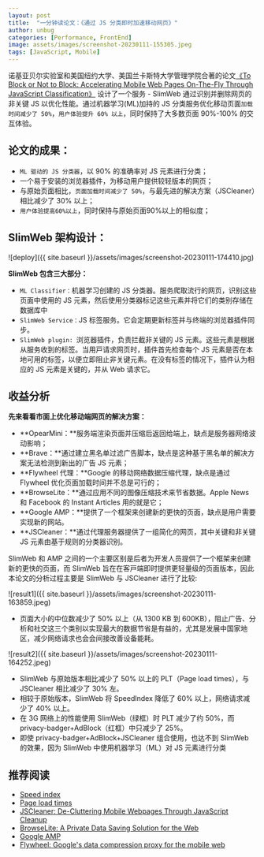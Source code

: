 ```yaml
---
layout: post
title:  "一分钟读论文：《通过 JS 分类即时加速移动网页》"
author: unbug
categories: [Performance, FrontEnd]
image: assets/images/screenshot-20230111-155305.jpeg
tags: [JavaScript, Mobile]
---
```

诺基亚⻉尔实验室和美国纽约大学、美国兰卡斯特大学管理学院合著的论文[《To Block or Not to Block: Accelerating Mobile Web Pages On-The-Fly Through JavaScript Classification》][paper1-url] 设计了一个服务 - SlimWeb 通过识别并删除网页的⾮关键 JS 以优化性能。通过机器学习(ML)加持的 JS 分类服务优化移动页面`加载时间减少了 50%`，`用户体验提升 60% 以上`，同时保持了大多数页面 90%-100% 的交互体验。

## 论文的成果：
- `ML 驱动的 JS 分类器`，以 90% 的准确率对 JS 元素进行分类；
- 一个易于安装的浏览器插件，为移动用户提供较轻版本的网页；
- 与原始页面相比，`页面加载时间减少了 50%`，与最先进的解决方案（JSCleaner）相比减少了 30% 以上；
- `用户体验提高60%以上`，同时保持与原始页面90%以上的相似度；

## SlimWeb 架构设计：
![deploy]({{ site.baseurl }}/assets/images/screenshot-20230111-174410.jpg)

**SlimWeb 包含三大部分：**
- `ML Classifier：`机器学习创建的 JS 分类器。服务爬取流⾏的⽹⻚，识别这些⻚⾯中使⽤的 JS 元素，然后使⽤分类器标记这些元素并将它们的类别存储在数据库中
- `SlimWeb Service：`JS 标签服务。它会定期更新标签并与终端的浏览器插件同步。
- `SlimWeb plugin: `浏览器插件，负责拦截⾮关键的 JS 元素。这些元素是根据从服务收到的标签。当⽤⼾请求⽹⻚时，插件⾸先检查每个 JS 元素是否在本地可⽤的标签，以便⽴即阻⽌⾮关键元素。在没有标签的情况下，插件认为相应的 JS 元素是关键的，并从 Web 请求它。


## 收益分析
**先来看看市面上优化移动端网页的解决方案：**
- **OpearMini：**服务端渲染页面并压缩后返回给端上，缺点是服务器网络波动影响；
- **Brave：**通过建立黑名单过滤广告脚本，缺点是这种基于⿊名单的解决⽅案⽆法检测到新出的⼴告 JS 元素；
- **Flywheel 代理：**Google 的移动网络数据压缩代理，缺点是通过 Flywheel 优化⻚⾯加载时间并不总是可⾏的；
- **BrowseLite：**通过应⽤不同的图像压缩技术来节省数据。Apple News 和 Facebook 的 Instant Articles 用的就是它；
- **Google AMP：**提供了⼀个框架来创建新的更快的⻚⾯，缺点是用户需要实现新的网站。
- **JSCleaner：**通过代理服务器提供了⼀组简化的⽹⻚，其中关键和⾮关键 JS 元素由基于规则的分类器识别。

SlimWeb 和 AMP 之间的⼀个主要区别是后者为开发⼈员提供了⼀个框架来创建新的更快的⻚⾯，⽽ SlimWeb 旨在在客⼾端即时提供更轻量级的⻚⾯版本，因此本论文的分析过程主要是 SlimWeb 与 JSCleaner 进⾏了⽐较:

![result1]({{ site.baseurl }}/assets/images/screenshot-20230111-163859.jpeg)
- ⻚⾯⼤⼩的中位数减少了 50% 以上（从 1300 KB 到 600KB），阻⽌⼴告、分析和社交这三个类别以实现最⼤的数据节省是有益的，尤其是发展中国家地区，减少⽹络请求也会会间接改善设备能耗。

![result2]({{ site.baseurl }}/assets/images/screenshot-20230111-164252.jpeg)
- SlimWeb 与原始版本相⽐减少了 50% 以上的 PLT（Page load times），与 JSCleaner 相⽐减少了 30% 左。
- 相较于原始版本，SlimWeb 将 SpeedIndex 降低了 60% 以上，⽹络请求减少了 40% 以上。
- 在 3G ⽹络上的性能使⽤ SlimWeb（绿框）时 PLT 减少了约 50%，⽽ privacy-badger+AdBlock（红框）中只减少了 25%。
- 即使 privacy-badger+AdBlock+JSCleaner 组合使⽤，也达不到 SlimWeb 的效果，因为 SlimWeb 中使⽤机器学习（ML）对 JS 元素进⾏分类

## 推荐阅读
- [Speed index][links-1]
- [Page load times][links-2]
- [JSCleaner: De-Cluttering Mobile Webpages Through JavaScript Cleanup][links-3]
- [BrowseLite: A Private Data Saving Solution for the Web][links-4]
- [Google AMP][links-5]
- [Flywheel: Google's data compression proxy for the mobile web][links-6]


[paper1-url]: https://arxiv.org/pdf/2106.13764.pdf
[links-1]: https://developer.mozilla.org/en-US/docs/Glossary/Speed_index
[links-2]: https://www.bigcommerce.com/ecommerce-answers/what-page-load-time-and-why-it-important/
[links-3]: https://dl.acm.org/doi/10.1145/3366423.3380157
[links-4]: https://dl.acm.org/doi/abs/10.1145/3442381.3449885
[links-5]: https://developers.google.com/amp
[links-6]: https://dl.acm.org/doi/10.5555/2789770.2789796
